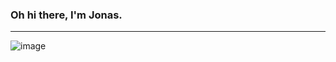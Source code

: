 ### Oh hi there, I'm Jonas.
---
![image](https://user-images.githubusercontent.com/103268556/236481426-0c97ba1e-9b66-4ae9-b577-264a6f54a027.png)
